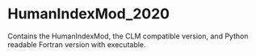 # HumanIndexMod_2020
Contains the HumanIndexMod, the CLM compatible version, and Python readable Fortran version with executable. 
